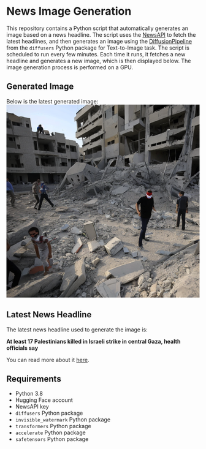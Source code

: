 # News Image Generation
This repository contains a Python script that automatically generates an image based on a news headline. The script uses the [NewsAPI](https://newsapi.org/) to fetch the latest headlines, and then generates an image using the [DiffusionPipeline](https://github.com/huggingface/diffusers) from the `diffusers` Python package for Text-to-Image task.
The script is scheduled to run every few minutes. Each time it runs, it fetches a new headline and generates a new image, which is then displayed below. The image generation process is performed on a GPU.

## Generated Image
Below is the latest generated image:
![Generated Image](image.png)

## Latest News Headline
The latest news headline used to generate the image is:

**At least 17 Palestinians killed in Israeli strike in central Gaza, health officials say**

You can read more about it [here](https://news.google.com/rss/articles/CBMiywFBVV95cUxOLXF2TTRZMG1kUVFQRlpGX19fbG1RSkJ2MU54aTQ3YWxkT0tiaE1Ob0dxWFV0MFlZanRmT0tKQWZHQVhLeGprUDVDZVhuV0kzTnUyN2xhNjI3S3NRbFJWakdDM216YUZnVVNBNkRmTmZ0OFA1SHp0QVV5OVJVQVRJaDd4cV9kQThjdzE2Zmk3ejIzWHVfYU1id3JGek42NXFsRVFBNEpoZWp0aEpETThrRG13dGc3RHhrdld4VEtnUjkxVWtveGU3cFZIQQ?oc=5).

## Requirements
- Python 3.8
- Hugging Face account
- NewsAPI key
- `diffusers` Python package
- `invisible_watermark` Python package
- `transformers` Python package
- `accelerate` Python package
- `safetensors` Python package

